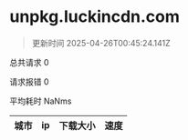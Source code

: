 
  # unpkg.luckincdn.com

  > 更新时间 2025-04-26T00:45:24.141Z
  
  总共请求 0

  请求报错 0

  平均耗时 NaNms

|城市|ip|下载大小|速度|
|-----|----------|---|---|

  